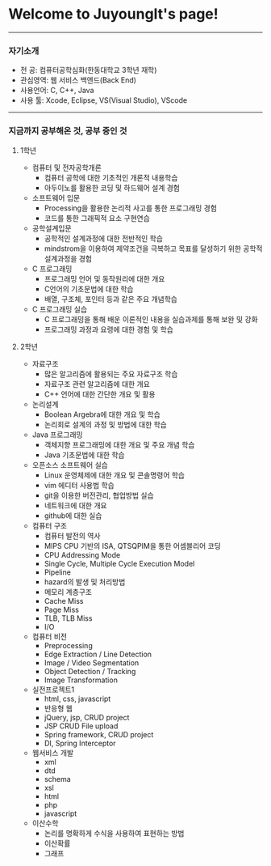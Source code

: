 # Welcome to JuyoungIt's page!
***

### 자기소개
+ 전   공: 컴퓨터공학심화(한동대학교 3학년 재학)
+ 관심영역: 웹 서비스 백엔드(Back End)
+ 사용언어: C, C++, Java
+ 사용 툴: Xcode, Eclipse, VS(Visual Studio), VScode

***

### 지금까지 공부해온 것, 공부 중인 것
1. 1학년
    * 컴퓨터 및 전자공학개론
        + 컴퓨터 공학에 대한 기초적인 개론적 내용학습
        + 아두이노를 활용한 코딩 및 하드웨어 설계 경험
    * 소프트웨어 입문
        + Processing을 활용한 논리적 사고를 통한 프로그래밍 경험 
        + 코드를 통한 그래픽적 요소 구현연습
    * 공학설계입문
        + 공학적인 설계과정에 대한 전반적인 학습
        + mindstrom을 이용하여 제약조건을 극복하고 목표를 달성하기 위한 공학적 설계과정을 경험
    * C 프로그래밍
        + 프로그래밍 언어 및 동작원리에 대한 개요
        + C언어의 기초문법에 대한 학습
        + 배열, 구조체, 포인터 등과 같은 주요 개념학습
    * C 프로그래밍 실습
        + C 프로그래밍을 통해 배운 이론적인 내용을 실습과제를 통해 보완 및 강화
        + 프로그래밍 과정과 요령에 대한 경험 및 학습

2. 2학년
    * 자료구조
        + 많은 알고리즘에 활용되는 주요 자료구조 학습
        + 자료구조 관련 알고리즘에 대한 개요
        + C++ 언어에 대한 간단한 개요 및 활용
    * 논리설계
        + Boolean Argebra에 대한 개요 및 학습
        + 논리회로 설계의 과정 및 방법에 대한 학습
    * Java 프로그래밍
        + 객체지향 프로그래밍에 대한 개요 및 주요 개념 학습
        + Java 기초문법에 대한 학습
    * 오픈소스 소프트웨어 실습
        + Linux 운영체제에 대한 개요 및 콘솔명령어 학습
        + vim 에디터 사용법 학습
        + git을 이용한 버전관리, 협업방법 실습
        + 네트워크에 대한 개요
        + github에 대한 실습
    * 컴퓨터 구조
        + 컴퓨터 발전의 역사
        + MIPS CPU 기반의 ISA, QTSQPIM을 통한 어셈블리어 코딩
        + CPU Addressing Mode
        + Single Cycle, Multiple Cycle Execution Model
        + Pipeline
        + hazard의 발생 및 처리방법
        + 메모리 계층구조
        + Cache Miss
        + Page Miss
        + TLB, TLB Miss
        + I/O
    * 컴퓨터 비전
        + Preprocessing
        + Edge Extraction / Line Detection
        + Image / Video Segmentation
        + Object Detection / Tracking
        + Image Transformation
    * 실전프로젝트1
        + html, css, javascript
        + 반응형 웹
        + jQuery, jsp, CRUD project
        + JSP CRUD File upload
        + Spring framework, CRUD project
        + DI, Spring Interceptor
    * 웹서비스 개발
        + xml
        + dtd
        + schema
        + xsl
        + html
        + php
        + javascript
    * 이산수학
        + 논리를 명확하게 수식을 사용하여 표현하는 방법
        + 이산확률
        + 그래프
